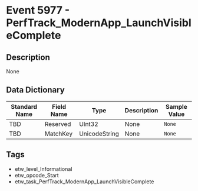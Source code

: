 # Event 5977 - PerfTrack_ModernApp_LaunchVisibleComplete

## Description
None

## Data Dictionary
|Standard Name|Field Name|Type|Description|Sample Value|
|---|---|---|---|---|
|TBD|Reserved|UInt32|None|`None`|
|TBD|MatchKey|UnicodeString|None|`None`|

## Tags
* etw_level_Informational
* etw_opcode_Start
* etw_task_PerfTrack_ModernApp_LaunchVisibleComplete
